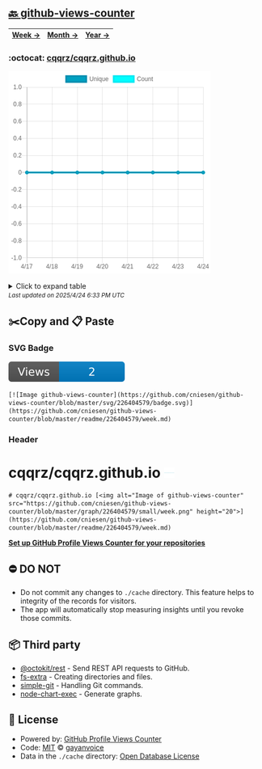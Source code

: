 ## [🔙 github-views-counter](https://github.com/cniesen/github-views-counter)
| [**Week →**](https://github.com/cniesen/github-views-counter/blob/master/readme/226404579/week.md) | [**Month →**](https://github.com/cniesen/github-views-counter/blob/master/readme/226404579/month.md) | [**Year →**](https://github.com/cniesen/github-views-counter/blob/master/readme/226404579/year.md) |
| ---- | ---- | ----- |
### :octocat: [cqqrz/cqqrz.github.io](https://github.com/cqqrz/cqqrz.github.io)
![Image of github-views-counter](https://github.com/cniesen/github-views-counter/blob/master/graph/226404579/large/week.png)

<details>
	<summary>Click to expand table</summary>
	<h2>:calendar: Week Page Views Table</h2>
<table>
	<tr>
		<th>
			Last Updated
		</th>
		<th>
			Unique
		</th>
		<th>
			Count
		</th>
	</tr>
	<tr>
		<td>
			<code>2025/4/24</code>
		</td>
		<td>
			<code>0</code>
		</td>
		<td>
			<code>0</code>
		</td>
	</tr>
	<tr>
		<td>
			<code>2025/4/23</code>
		</td>
		<td>
			<code>0</code>
		</td>
		<td>
			<code>0</code>
		</td>
	</tr>
	<tr>
		<td>
			<code>2025/4/22</code>
		</td>
		<td>
			<code>0</code>
		</td>
		<td>
			<code>0</code>
		</td>
	</tr>
	<tr>
		<td>
			<code>2025/4/21</code>
		</td>
		<td>
			<code>0</code>
		</td>
		<td>
			<code>0</code>
		</td>
	</tr>
	<tr>
		<td>
			<code>2025/4/20</code>
		</td>
		<td>
			<code>0</code>
		</td>
		<td>
			<code>0</code>
		</td>
	</tr>
	<tr>
		<td>
			<code>2025/4/19</code>
		</td>
		<td>
			<code>0</code>
		</td>
		<td>
			<code>0</code>
		</td>
	</tr>
	<tr>
		<td>
			<code>2025/4/18</code>
		</td>
		<td>
			<code>0</code>
		</td>
		<td>
			<code>0</code>
		</td>
	</tr>
	<tr>
		<td>
			<code>2025/4/17</code>
		</td>
		<td>
			<code>0</code>
		</td>
		<td>
			<code>0</code>
		</td>
	</tr>
</table>

</details>
<small><i>Last updated on 2025/4/24 6:33 PM UTC</i></small>

## ✂️Copy and 📋 Paste
### SVG Badge
[![Image github-views-counter](https://github.com/cniesen/github-views-counter/blob/master/svg/226404579/badge.svg)](https://github.com/cniesen/github-views-counter/blob/master/readme/226404579/week.md)
```readme
[![Image github-views-counter](https://github.com/cniesen/github-views-counter/blob/master/svg/226404579/badge.svg)](https://github.com/cniesen/github-views-counter/blob/master/readme/226404579/week.md)
```
### Header
# cqqrz/cqqrz.github.io [<img alt="Image of github-views-counter" src="https://github.com/cniesen/github-views-counter/blob/master/graph/226404579/small/week.png" height="20">](https://github.com/cniesen/github-views-counter/blob/master/readme/226404579/week.md)
```readme
# cqqrz/cqqrz.github.io [<img alt="Image of github-views-counter" src="https://github.com/cniesen/github-views-counter/blob/master/graph/226404579/small/week.png" height="20">](https://github.com/cniesen/github-views-counter/blob/master/readme/226404579/week.md)
```
[**Set up GitHub Profile Views Counter for your repositories**](https://github.com/gayanvoice/github-profile-views-counter)
## ⛔ DO NOT
- Do not commit any changes to `./cache` directory. This feature helps to integrity of the records for visitors.
- The app will automatically stop measuring insights until you revoke those commits.
## 📦 Third party

- [@octokit/rest](https://www.npmjs.com/package/@octokit/rest) - Send REST API requests to GitHub.
- [fs-extra](https://www.npmjs.com/package/fs-extra) - Creating directories and files.
- [simple-git](https://www.npmjs.com/package/simple-git) - Handling Git commands.
- [node-chart-exec](https://www.npmjs.com/package/node-chart-exec) - Generate graphs.
## 📄 License
- Powered by: [GitHub Profile Views Counter](https://github.com/gayanvoice/github-profile-views-counter)
- Code: [MIT](./LICENSE) © [gayanvoice](https://github.com/gayanvoice/github-profile-views-counter)
- Data in the `./cache` directory: [Open Database License](https://opendatacommons.org/licenses/odbl/1-0/)